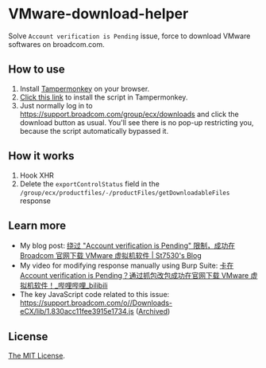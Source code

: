 # VMware-download-helper
Solve `Account verification is Pending` issue, force to download VMware softwares on broadcom.com.

## How to use

1. Install [Tampermonkey](https://www.tampermonkey.net/) on your browser.
2. [Click this link](https://github.com/St7530/VMware-download-helper/raw/refs/heads/main/VMware-download-helper-2025-04-01.user.js) to install the script in Tampermonkey.
3. Just normally log in to https://support.broadcom.com/group/ecx/downloads and click the download button as usual. You'll see there is no pop-up restricting you, because the script automatically bypassed it.

## How it works

1. Hook XHR
2. Delete the `exportControlStatus` field in the `/group/ecx/productfiles/-/productFiles/getDownloadableFiles` response

## Learn more

- My blog post: [绕过 "Account verification is Pending" 限制，成功在 Broadcom 官网下载 VMware 虚拟机软件 | St7530's Blog](https://st7530.com/2025/04/Bypass-Account-verification-is-Pending-to-download-VMware-softwares-from-Broadcom/)
- My video for modifying response manually using Burp Suite: [卡在 Account verification is Pending？通过抓包改包成功在官网下载 VMware 虚拟机软件！_哔哩哔哩_bilibili](https://www.bilibili.com/video/BV1ZdoDYdEnC/)
- The key JavaScript code related to this issue: https://support.broadcom.com/o//Downloads-eCX/lib/1.830acc11fee3915e1734.js ([Archived](1.830acc11fee3915e1734.js))

## License

[The MIT License](LICENSE).
